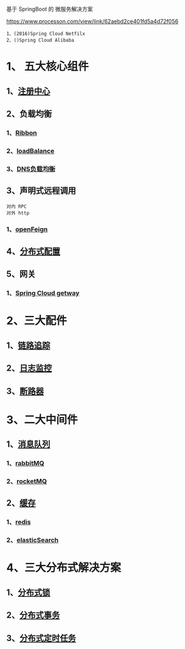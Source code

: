 基于 SpringBoot 的 微服务解决方案

https://www.processon.com/view/link/62aebd2ce401fd5a4d72f056

~~~
1、(2016)Spring Cloud Netfilx
2、()Spring Cloud Alibaba
~~~

# 1、 五大核心组件

## 1、[注册中心](5.1-注册中心/注册中心.md)

## 2、负载均衡

### 1、[Ribbon](5.3-负载均衡/ribbon.md)

### 2、[loadBalance](5.3-负载均衡/loadBalance.md)

### 3、[DNS负载均衡](5.3-负载均衡/DNS.md)

## 3、声明式远程调用

~~~
对内 RPC
对外 http
~~~



### 1、[openFeign](5.4-声明式远程调用/feign.md)

## 4、[分布式配置](5.2-分布式配置)

## 5、网关

### 1、[Spring Cloud getway](5.5-网关/getway.md)

# 2、三大配件

## 1、[链路追踪](3p.2-链路追踪/链路追踪.md)

## 2、[日志监控](3p.1-日志追踪/日志追踪.md)

## 3、[断路器](3p.3-限流/限流.md)

# 3、二大中间件

## 1、[消息队列](2.2-消息队列)

### 1、[rabbitMQ](2.2-消息队列\rabbitMq)

### 2、[rocketMQ](2.2-消息队列\rocketMq\README.md)

## 2、[缓存](2.1-缓存)

### 1、[redis](2.1-缓存/redis)

### 2、[elasticSearch](2.1-缓存/elasticSerach)

# 4、三大分布式解决方案

## 1、[分布式锁](3f.3-分布式锁/distributeLock.md)

## 2、[分布式事务](3f.2-分布式事务精讲/distributeTransaction.md)

## 3、[分布式定时任务](3f.1-分布式定时任务/distributeJob.md)
